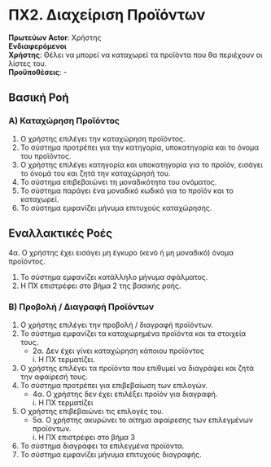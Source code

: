 # ΠΧ2. Διαχείριση Προϊόντων

**Πρωτεύων Actor**: Χρήστης  
**Ενδιαφερόμενοι**  
**Χρήστης**: Θέλει να μπορεί να καταχωρεί τα προϊόντα που θα περιέχουν οι λίστες του.  
**Προϋποθέσεις**: -

## Βασική Ροή
### Α) Καταχώρηση Προϊόντος
1. Ο χρήστης επιλέγει την καταχώρηση προϊόντος.
2. Το σύστημα προτρέπει για την κατηγορία, υποκατηγορία και το όνομα του προϊόντος.
3. Ο χρήστης επιλέγει κατηγορία και υποκατηγορία για το προϊόν, εισάγει το όνομά του και ζητά την καταχώρησή του.
4. Το σύστημα επιβεβαιώνει τη μοναδικότητα του ονόματος.
5. Το σύστημα παράγει ένα μοναδικό κωδικό για το προϊόν και το καταχωρεί.
6. Το σύστημα εμφανίζει μήνυμα επιτυχούς καταχώρησης.

## Εναλλακτικές Ροές
4α. Ο χρήστης έχει εισάγει μη έγκυρο (κενό ή μη μοναδικό) όνομα προϊόντος.  
   1. Το σύστημα εμφανίζει κατάλληλο μήνυμα σφάλματος.  
   2. Η ΠΧ επιστρέφει στο βήμα 2 της βασικής ροής.


### Β) Προβολή / Διαγραφή Προϊόντων
1. Ο χρήστης επιλέγει την προβολή / διαγραφή προϊόντων.
2. Το σύστημα εμφανίζει τα καταχωρημένα προϊόντα και τα στοιχεία τους.
   * 2α. Δεν έχει γίνει καταχώρηση κάποιου προϊόντος  
        i. Η ΠΧ τερματίζει.
3. Ο χρήστης επιλέγει τα προϊόντα που επιθυμεί να διαγράψει και ζητά την αφαίρεσή τους.
4. Το σύστημα προτρέπει για επιβεβαίωση των επιλογών.
   * 4α. Ο χρήστης δεν έχει επιλέξει προϊόν για διαγραφή.  
        i. Η ΠΧ τερματίζει
5. Ο χρήστης επιβεβαιώνει τις επιλογές του.
   * 5α. Ο χρήστης ακυρώνει το αίτημα αφαίρεσης των επιλεγμένων προϊόντων.  
        i. Η ΠΧ επιστρέφει στο βήμα 3
6. Το σύστημα διαγράφει τα επιλεγμένα προϊόντα.
7. Το σύστημα εμφανίζει μήνυμα επιτυχούς διαγραφής.